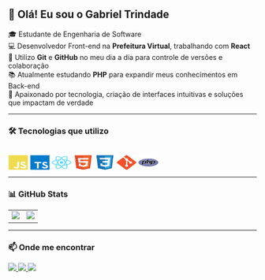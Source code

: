 ## 👋 Olá! Eu sou o Gabriel Trindade

🎓 Estudante de Engenharia de Software  
💻 Desenvolvedor Front-end na **Prefeitura Virtual**, trabalhando com **React**  
🔧 Utilizo **Git** e **GitHub** no meu dia a dia para controle de versões e colaboração  
📚 Atualmente estudando **PHP** para expandir meus conhecimentos em Back-end  
🚀 Apaixonado por tecnologia, criação de interfaces intuitivas e soluções que impactam de verdade

---

### 🛠️ Tecnologias que utilizo

<div style="display: inline_block"><br>
  <img align="center" alt="Gabriel-Js" height="30" width="40" src="https://raw.githubusercontent.com/devicons/devicon/master/icons/javascript/javascript-plain.svg">
  <img align="center" alt="Gabriel-Ts" height="30" width="40" src="https://raw.githubusercontent.com/devicons/devicon/master/icons/typescript/typescript-plain.svg">
  <img align="center" alt="Gabriel-React" height="30" width="40" src="https://raw.githubusercontent.com/devicons/devicon/master/icons/react/react-original.svg">
  <img align="center" alt="Gabriel-HTML" height="30" width="40" src="https://raw.githubusercontent.com/devicons/devicon/master/icons/html5/html5-original.svg">
  <img align="center" alt="Gabriel-CSS" height="30" width="40" src="https://raw.githubusercontent.com/devicons/devicon/master/icons/css3/css3-original.svg">
  <img align="center" alt="Gabriel-Git" height="30" width="40" src="https://raw.githubusercontent.com/devicons/devicon/master/icons/git/git-original.svg">
  <img align="center" alt="Gabriel-PHP" height="30" width="40" src="https://raw.githubusercontent.com/devicons/devicon/master/icons/php/php-original.svg">
</div>

---

### 📊 GitHub Stats

<table>
  <tr>
    <td>
      <img height="160em" src="https://github-readme-stats.vercel.app/api?username=gabrieltrindade88&show_icons=true&theme=radical" />
    </td>
    <td>
      <img height="160em" src="https://github-readme-stats.vercel.app/api/top-langs/?username=gabrieltrindade88&layout=compact&langs_count=8&theme=radical" />
    </td>
  </tr>
</table>


---

### 📫 Onde me encontrar

<div> 
  <a href="https://instagram.com/gabrielsanfonaa" target="_blank">
    <img src="https://img.shields.io/badge/-Instagram-%23E4405F?style=for-the-badge&logo=instagram&logoColor=white">
  </a>
  <a href="mailto:sinovaldo.88@gmail.com">
    <img src="https://img.shields.io/badge/-Gmail-%23333?style=for-the-badge&logo=gmail&logoColor=white">
  </a>
  <a href="https://www.linkedin.com/in/gabriel-trindade-a7ba71338" target="_blank">
    <img src="https://img.shields.io/badge/-LinkedIn-%230077B5?style=for-the-badge&logo=linkedin&logoColor=white">
  </a> 
</div>

